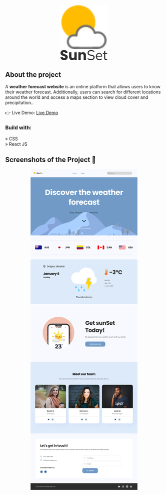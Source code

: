 <div align='center'>
<div align='center'><img style="width:30%" src='./public/SVGRepo_iconCarrier.svg'/></div>
<div align='center'><img style="width:30%" src='./public/SunSet.svg'/></div>
</div>

<h2>About the project</h2>

  <p>A <b>weather forecast website</b> is an online platform that allows users to know their weather forecast. Additionally, users can search for different locations around the world and access a maps section to view cloud cover and precipitation..</p>

👉 Live Demo: <a href='https://sunset-issblann.vercel.app'>Live Demo</a>

<h3>Build with:</h3>

» CSS <br>
» React JS

<h2>Screenshots of the Project 📸</h2>

<div align='center'>
<img src='./public/Landing Page V1 Desktop.png'/>

</div>
